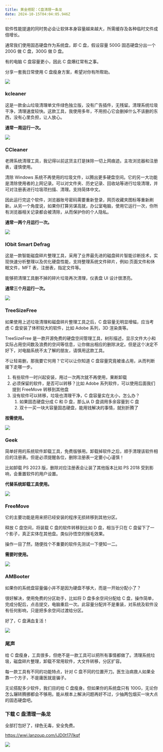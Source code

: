 ```yaml
---
title: 黄金搭配：C盘清理一条龙
date: 2024-10-15T04:04:05.946Z
---
```


软件性能提速的同时势必会让软体本身容量越来越大，所需缓存及各种临时文件成倍增长。

通常我们使用固态硬盘作为系统盘，即 C 盘，假设容量 500G 固态硬盘分出一个 200G 做 C 盘，300G 做 D 盘。

有的电脑 C 盘容量更小，因此 C 盘爆红常有之事。

分享一套我日常使用 C 盘瘦身方案，希望对你有所帮助。

![](https://img-1259210397.cos.ap-guangzhou.myqcloud.com/Default_The_computer_is_cleaning_up_system_junkTechnology_Wind_1_50ebc456-2e10-4122-a682-a0cd61e52c0c_1.jpg)

### kcleaner

这是一款金山垃圾清理单文件绿色独立版，没有广告插件，无残留。清理系统垃圾干净，清理速度较快。这款工具，我使用多年，不用担心它会删掉什么不该删的东西，没有心里负担，让人放心。

**通常一周运行一次。**

![](https://img-1259210397.cos.ap-guangzhou.myqcloud.com/Pasted%20image%2020230906092307.png)

### CCleaner 

老牌系统清理工具，我记得以前这货主打是抹除一切上网痕迹。主攻浏览器和注册表，谨慎使用。

清除 Windows 系统不再使用的垃圾文件，以腾出更多硬盘空间。它的另一大功能是清除使用者的上网记录。可以对文件夹、历史记录、回收站等进行垃圾清理，并可对注册表进行垃圾项扫描、清理。支持简体中文。

因此运行完这个软件，浏览器账号密码需要重新登录，网页收藏夹图标等重新刷新。从另一个角度说，如果你打算另谋高就，办公室电脑，使用它运行一次，你所有浏览器相关记录都会被清除，从而保护你的个人隐私。

**通常一两个月运行一次。**

![](https://img-1259210397.cos.ap-guangzhou.myqcloud.com/Pasted%20image%2020230906093748.png)

### IObit Smart Defrag

这是一款智能磁盘碎片整理工具，采用了业界最先进的磁盘碎片智能诊断技术，实现快速分析整理以及优化硬盘性能，支持整理系统文件碎片，例如:页面文件和休眠文件，MFT 表，注册表，指定文件等。

能够把清理工具删不掉的碎片垃圾再次清理，仪表盘 UI 设计很漂亮。

**通常三个月运行一次。**

![](https://img-1259210397.cos.ap-guangzhou.myqcloud.com/Pasted%20image%2020230906094613.png)

### TreeSizeFree

如果使用上述垃圾清理和磁盘碎片整理工具之后，C 盘容量无明显增幅，应当考虑 C 盘安装了体积较大的软件，比如 Adobe 系列，3D 渲染类等。

TreeSizeFree 是一款开源免费的硬盘空间管理工具，树形描述，显示文件大小和实际占用空间数及浪费的空间等信息，让你做出相应的删除决定。但是这个决定不好下，对电脑系统不太了解的朋友，请慎用这款工具。

不让轻易删，那我要它何用？它可以让你知道 C 盘容量究竟被谁占用，从而判断接下走哪一步。

1. 有些软件一时兴起安装，用过一次两次就不再使用，果断卸载
2. 必须保留的软件，是否可以转移？比如 Adobe 系列软件，可以使用后面我们提到 FreeMove 转移到其他盘
3. 没有软件可以转移，垃圾也清理干净，C 盘容量实在太小，怎么办？
	1. 如果固态硬盘分成 C 和 D 盘，那么从 D 盘调用多余容量到 C 盘
	2. 双十一买一块大容量固态硬盘，能用钱解决的事情，就别折腾了

**按需使用。**

![](https://img-1259210397.cos.ap-guangzhou.myqcloud.com/Pasted%20image%2020230906100854.png)

### Geek

简单好用的系统软件卸载工具，免费版够用。卸载掉软件之后，顺手清理该软件相应的注册表。但是必须提醒各位，删除注册表一定要小心谨慎！

比如卸载 PS 2023 版，删除对应注册表会让装了其他版本比如 PS 2018 受到影响，会重置软件的用户设置。

**代替系统卸载工具使用。**

![](https://img-1259210397.cos.ap-guangzhou.myqcloud.com/Pasted%20image%2020230906101412.png)

### FreeMove

它的主要功能是用来把已经安装的程序无损转移到其他分区。

释放 C 盘空间，将装载 C 盘的软件转移到比如 D 盘，相当于只在 C 盘留下了一个影子，真正实体在其他盘。类似孙悟空的猴毛效果。

操作一目了然，随便找个不重要的软件先测试一下便知一二。

**需要时使用。**

![](https://img-1259210397.cos.ap-guangzhou.myqcloud.com/Pasted%20image%2020230906101832.png)

### AMBooter

如果你的系统盘容量偏小并不是因为硬盘不够大，而是一开始分配小了？

很好解决，使用免费的分区助手，比如将 D 盘多余空间分配给 C 盘，操作简单，完成分配后，点击提交，电脑重启一次。此容量分配并不是重装，对系统及软件没有任何影响，只是把多余空间过渡给分区。

好了，C 盘满血复活！

![](https://img-1259210397.cos.ap-guangzhou.myqcloud.com/Pasted%20image%2020230906102330.png)

### 尾声

给 C 盘瘦身，工具很多，但绝不是一款工具可以把所有事情都做了。清理系统垃圾，磁盘碎片整理，卸载不常用软件，大文件转移，分区扩容。

每一款工具有不同的功能特点，针对 C 盘不同的位置开刀。医生治病救人如果全靠一个方子，不是庸医就是骗子。

无论搭配多少软件，我们目的给 C 盘瘦身。但如果你的系统盘只有 100G，无论你怎么辗转腾挪都会不够用。能从根本上解决问题再好不过，少抽两包烟买一块大点的固态硬盘吧。

### 下载 C 盘清理一条龙

全部打包好了，绿色无毒，安全免费。

https://wwi.lanzoup.com/iJD0t17j1kqf

![](https://img-1259210397.cos.ap-guangzhou.myqcloud.com/Pasted%20image%2020230906104416.png)